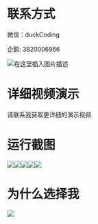 # 联系方式

微信：duckCoding

企鹅: 3820006966

![在这里插入图片描述](http://upload.cxycsx.vip/91ab4bcb4f2c4c6db86365bb6d6e9c62.jpeg)

# 详细视频演示

请联系我获取更详细的演示视频

# 运行截图

![](http://www.bysj52.com/uploadfile/ueditor/image/202306/%E6%AF%95%E8%AE%BEspringboot266%E5%9F%BA%E4%BA%8EWeb%E7%9A%84%E5%86%9C%E4%BA%A7%E5%93%81%E7%9B%B4%E5%8D%96%E5%B9%B3%E5%8F%B0%E7%9A%84%E6%AF%95%E4%B8%9A%E8%AE%BE%E8%AE%A1/2.png)![](http://www.bysj52.com/uploadfile/ueditor/image/202306/%E6%AF%95%E8%AE%BEspringboot266%E5%9F%BA%E4%BA%8EWeb%E7%9A%84%E5%86%9C%E4%BA%A7%E5%93%81%E7%9B%B4%E5%8D%96%E5%B9%B3%E5%8F%B0%E7%9A%84%E6%AF%95%E4%B8%9A%E8%AE%BE%E8%AE%A1/4.png)![](http://www.bysj52.com/uploadfile/ueditor/image/202306/%E6%AF%95%E8%AE%BEspringboot266%E5%9F%BA%E4%BA%8EWeb%E7%9A%84%E5%86%9C%E4%BA%A7%E5%93%81%E7%9B%B4%E5%8D%96%E5%B9%B3%E5%8F%B0%E7%9A%84%E6%AF%95%E4%B8%9A%E8%AE%BE%E8%AE%A1/5.png)![](http://www.bysj52.com/uploadfile/ueditor/image/202306/%E6%AF%95%E8%AE%BEspringboot266%E5%9F%BA%E4%BA%8EWeb%E7%9A%84%E5%86%9C%E4%BA%A7%E5%93%81%E7%9B%B4%E5%8D%96%E5%B9%B3%E5%8F%B0%E7%9A%84%E6%AF%95%E4%B8%9A%E8%AE%BE%E8%AE%A1/1.png)![](http://www.bysj52.com/uploadfile/ueditor/image/202306/%E6%AF%95%E8%AE%BEspringboot266%E5%9F%BA%E4%BA%8EWeb%E7%9A%84%E5%86%9C%E4%BA%A7%E5%93%81%E7%9B%B4%E5%8D%96%E5%B9%B3%E5%8F%B0%E7%9A%84%E6%AF%95%E4%B8%9A%E8%AE%BE%E8%AE%A1/3.png)

# 为什么选择我

![](http://upload.cxycsx.vip/%E7%A8%8B%E5%BA%8F%E8%AE%BE%E8%AE%A1.png)

